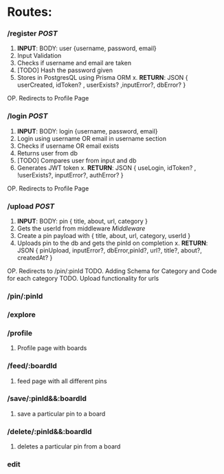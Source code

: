 # **Routes:** 

### /register _POST_
1. **INPUT**: BODY: user {username, password, email}
2. Input Validation
3. Checks if username and email are taken
4. [TODO] Hash the password given
5. Stores in PostgresQL using Prisma ORM 
x. **RETURN**: JSON { userCreated, idToken? , userExists? ,inputError?, dbError? }  

OP. Redirects to Profile Page

### /login _POST_
1. **INPUT**: BODY: login {username, password, email}
2. Login using username OR email in username section
3. Checks if username OR email exists
4. Returns user from db
5. [TODO] Compares user from input and db
6. Generates JWT token
x. **RETURN**: JSON {  useLogin, idToken? , !userExists?, inputError?, authError? }  

OP. Redirects to Profile Page

### /upload _POST_
1. **INPUT**: BODY: pin { title, about, url, category }
2. Gets the userId from middleware *Middleware*
3. Create a pin payload with { title, about, url, category, userId }
3. Uploads pin to the db and gets the pinId on completion
x. **RETURN**: JSON { pinUpload, inputError?, dbError,pinId?, url?, title?, about?, createdAt? }

OP. Redirects to /pin/:pinId
TODO. Adding Schema for Category and Code for each category
TODO. Upload functionality for urls

### /pin/:pinId

### /explore

### /profile
1. Profile page with boards

### /feed/:boardId
1. feed page with all different pins

### /save/:pinId&&:boardId
1. save a particular pin to a board

### /delete/:pinId&&:boardId
1. deletes a particular pin from a board


### edit